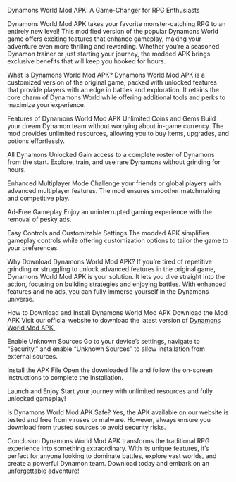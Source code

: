 Dynamons World Mod APK: A Game-Changer for RPG Enthusiasts

Dynamons World Mod APK takes your favorite monster-catching RPG to an entirely new level! This modified version of the popular Dynamons World game offers exciting features that enhance gameplay, making your adventure even more thrilling and rewarding. Whether you’re a seasoned Dynamon trainer or just starting your journey, the modded APK brings exclusive benefits that will keep you hooked for hours.

What is Dynamons World Mod APK?
Dynamons World Mod APK is a customized version of the original game, packed with unlocked features that provide players with an edge in battles and exploration. It retains the core charm of Dynamons World while offering additional tools and perks to maximize your experience.

Features of Dynamons World Mod APK
Unlimited Coins and Gems
Build your dream Dynamon team without worrying about in-game currency. The mod provides unlimited resources, allowing you to buy items, upgrades, and potions effortlessly.

All Dynamons Unlocked
Gain access to a complete roster of Dynamons from the start. Explore, train, and use rare Dynamons without grinding for hours.

Enhanced Multiplayer Mode
Challenge your friends or global players with advanced multiplayer features. The mod ensures smoother matchmaking and competitive play.

Ad-Free Gameplay
Enjoy an uninterrupted gaming experience with the removal of pesky ads.

Easy Controls and Customizable Settings
The modded APK simplifies gameplay controls while offering customization options to tailor the game to your preferences.

Why Download Dynamons World Mod APK?
If you’re tired of repetitive grinding or struggling to unlock advanced features in the original game, Dynamons World Mod APK is your solution. It lets you dive straight into the action, focusing on building strategies and enjoying battles. With enhanced features and no ads, you can fully immerse yourself in the Dynamons universe.

How to Download and Install Dynamons World Mod APK
Download the Mod APK
Visit our official website to download the latest version of <a href="https://dynamonsapk.com/">Dynamons World Mod APK </a>.

Enable Unknown Sources
Go to your device’s settings, navigate to “Security,” and enable “Unknown Sources” to allow installation from external sources.

Install the APK File
Open the downloaded file and follow the on-screen instructions to complete the installation.

Launch and Enjoy
Start your journey with unlimited resources and fully unlocked gameplay!

Is Dynamons World Mod APK Safe?
Yes, the APK available on our website is tested and free from viruses or malware. However, always ensure you download from trusted sources to avoid security risks.

Conclusion
Dynamons World Mod APK transforms the traditional RPG experience into something extraordinary. With its unique features, it’s perfect for anyone looking to dominate battles, explore vast worlds, and create a powerful Dynamon team. Download today and embark on an unforgettable adventure!


